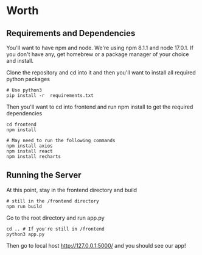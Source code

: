 # Worth


## Requirements and Dependencies 
You'll want to have npm and node. We're using npm 8.1.1 and node 17.0.1.
If you don't have any, get homebrew or a package manager of your choice and install.

Clone the repository and cd into it and then you'll want to install all required python packages
```
# Use python3
pip install -r  requirements.txt
```

Then you'll want to cd into frontend and run npm install to get the required dependencies
```
cd frontend
npm install

# May need to run the following commands
npm install axios
npm install react
npm install recharts
```


## Running the Server
At this point, stay in the frontend directory and build

```
# still in the /frontend directory
npm run build
```

Go to the root directory and run app.py
```
cd .. # If you're still in /frontend
python3 app.py
```

Then go to local host http://127.0.0.1:5000/ and you should see our app!

